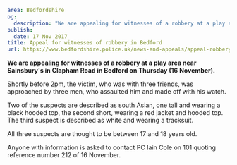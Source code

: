 ```yaml
area: Bedfordshire
og:
  description: "We are appealing for witnesses of a robbery at a play area near Sainsbury\u2019s in Clapham Road in Bedford on Thursday (16 November)."
publish:
  date: 17 Nov 2017
title: Appeal for witnesses of robbery in Bedford
url: https://www.bedfordshire.police.uk/news-and-appeals/appeal-robbery-witnesses-bedford
```

**We are appealing for witnesses of a robbery at a play area near Sainsbury's in Clapham Road in Bedford on Thursday (16 November).**

Shortly before 2pm, the victim, who was with three friends, was approached by three men, who assaulted him and made off with his watch.

Two of the suspects are described as south Asian, one tall and wearing a black hooded top, the second short, wearing a red jacket and hooded top. The third suspect is described as white and wearing a tracksuit.

All three suspects are thought to be between 17 and 18 years old.

Anyone with information is asked to contact PC Iain Cole on 101 quoting reference number 212 of 16 November.
